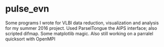 # pulse_evn
Some programs I wrote for VLBI data reduction, visualization and analysis for my summer 2016 project.
Used ParselTongue the AIPS interface; also scripted difmap.
Some matplotlib magic.
Also still working on a parralel quicksort with OpenMPI
